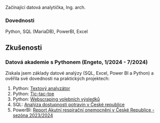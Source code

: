 Začínající datová analytička, Ing. arch.

### Dovednosti
Python, SQL (MariaDB), PowerBI, Excel

## Zkušenosti

### Datová akademie s Pythonem (Engeto, 1/2024 - 7/2024)
Získala jsem základy datové analýzy (SQL, Excel, Power BI a Python) a ověřila své dovednosti na praktických projektech:
1. Python: [Textový analyzátor](https://github.com/MarketaSW/engeto_projekt_1.git)
2. Python: [Tic-tac-toe](https://github.com/MarketaSW/engeto_projekt_2.git)
3. Python: [Webscraping volebních výsledků](https://github.com/MarketaSW/engeto_projekt_3.git)
4. SQL: [Analýza dostupnosti potravin v České republice](https://github.com/MarketaSW/engeto_SQL_projekt.git)
5. PowerBI: [Report Akutní respirační onemocnění v České Republice - sezóna 2023/2024](https://github.com/MarketaSW/engeto-powerbi-project.git)


